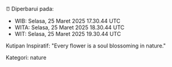 ⏰ Diperbarui pada:
- WIB: Selasa, 25 Maret 2025 17.30.44 UTC
- WITA: Selasa, 25 Maret 2025 18.30.44 UTC
- WIT: Selasa, 25 Maret 2025 19.30.44 UTC

Kutipan Inspiratif:
"Every flower is a soul blossoming in nature."


Kategori: nature


